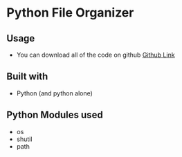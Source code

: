 # Python File Organizer

## Usage

- You can download all of the code on github [Github Link](https://github.com/michTheBrandofficial/python-file-organizer)

## Built with

- Python (and python alone)

## Python Modules used

- os
- shutil
- path
